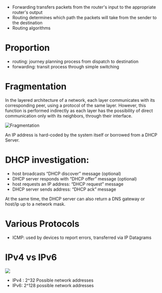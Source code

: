 * Forwarding transfers packets from the router's input to the appropriate router's output
* Routing determines which path the packets will take from the sender to the destination
* Routing algorithms

# Proportion
* routing: journey planning process from dispatch to destination
* forwarding: transit process through simple switching

# Fragmentation
In the layered architecture of a network, each layer communicates with its corresponding peer, using a protocol of the same layer. However, this function is performed indirectly as each layer has the possibility of direct communication only with its neighbors, through their interface.

![Fragmentation](https://upload.wikimedia.org/wikipedia/commons/thumb/f/fb/Encapsulation.png/799px-Encapsulation.png)

An IP address is hard-coded by the system itself or borrowed from a DHCP Server.

# DHCP investigation:
* host broadcasts “DHCP discover” message (optional)
* DHCP server responds with “DHCP offer” message (optional)
* host requests an IP address: “DHCP request” message
* DHCP server sends address: “DHCP ack” message

At the same time, the DHCP server can also return a DNS gateway or host/ip up to a network mask.

# Various Protocols
* ICMP: used by devices to report errors, transferred via IP Datagrams

# IPv4 vs IPv6
![](https://i.ytimg.com/vi/H-J_Dpd2Nc4/maxresdefault.jpg)

- IPv4 : 2^32 Possible network addresses
- IPv6: 2^128 possible network addresses

